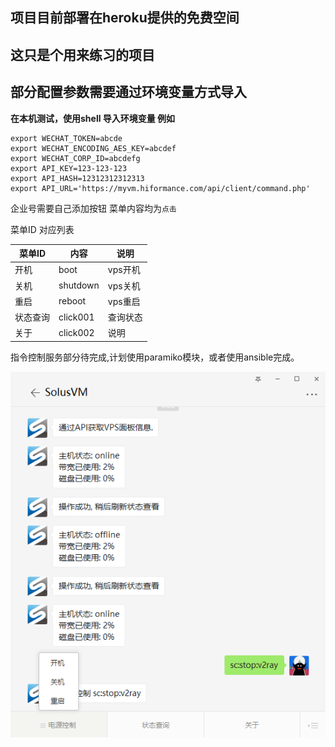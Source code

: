## 项目目前部署在heroku提供的免费空间

## 这只是个用来练习的项目

## 部分配置参数需要通过环境变量方式导入

**在本机测试，使用shell 导入环境变量 例如** 

```
export WECHAT_TOKEN=abcde
export WECHAT_ENCODING_AES_KEY=abcdef
export WECHAT_CORP_ID=abcdefg
export API_KEY=123-123-123
export API_HASH=12312312312313
export API_URL='https://myvm.hiformance.com/api/client/command.php'
```

企业号需要自己添加按钮 菜单内容均为`点击`

菜单ID 对应列表

| 菜单ID | 内容 | 说明 |
| ----- | ----- | ----- |
| 开机 | boot | vps开机 |
| 关机 | shutdown | vps关机 |
| 重启 | reboot | vps重启 |
| 状态查询 | click001 | 查询状态 |
| 关于| click002 | 说明 |


指令控制服务部分待完成,计划使用paramiko模块，或者使用ansible完成。


![](pic/github.png)
